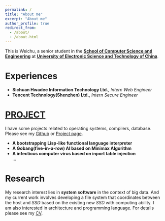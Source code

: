 ```yaml
---
permalink: /
title: "About me"
excerpt: "About me"
author_profile: true
redirect_from: 
  - /about/
  - /about.html
---
```

This is Weichu, a senior student in the [**School of Computer Science and Engineering**](https://en.uestc.edu.cn/info/1015/1407.htm) at [**University of Electronic Science and Technology of China**](https://en.uestc.edu.cn/). 

Experiences
======
- **Sichuan Hwadee Information Technology Ltd.**, *Intern Web Engineer*
- **Tencent Technology(Shenzhen) Ltd.**, *Intern Secure Engineer*

[PROJECT](https://xenoppy.github.io/projects/)
======
I have some projects related to operating systems, compilers, database. Please see my [Github](https://github.com/xenoppy/) or [Project page](https://xenoppy.github.io/projects/).

- **A bootstrapping Lisp-like functional language interpreter**
- **A Gobang(five-in-a-row) AI based on Minimax Algorithm**
- **A infectious computer virus based on inport table injection**\
...

Research
======
My research interest lies in **system software** in the context of big data. And my current work involves developing a file system that coordinates between the host and *SSD* based on the existing new *SSD* with computing ability. I am also interested in architecture and programming language. For details please see my [CV](https://xenoppy.github.io/cv/).